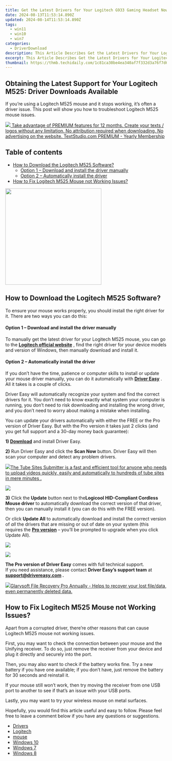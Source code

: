 ```yaml
---
title: Get the Latest Drivers for Your Logitech G933 Gaming Headset Now!
date: 2024-08-13T11:53:14.890Z
updated: 2024-08-14T11:53:14.890Z
tags:
  - win11
  - win10
  - win7
categories:
  - DriverDownload
description: This Article Describes Get the Latest Drivers for Your Logitech G933 Gaming Headset Now!
excerpt: This Article Describes Get the Latest Drivers for Your Logitech G933 Gaming Headset Now!
thumbnail: https://thmb.techidaily.com/1c81ca30be4ea340af7f332d3a76f7d660b91fccbe6bb81eb5bf627c9ccf9af1.jpg
---
```


## Obtaining the Latest Support for Your Logitech M525: Driver Downloads Available

If you’re using a Logitech M525 mouse and it stops working, it’s often a driver issue. This post will show you how to troubleshoot Logitech M525 mouse issues.

<!-- affiliate ads begin -->
<a href="https://secure.textstudio.com/order/checkout.php?PRODS=35633309&QTY=1&AFFILIATE=108875&CART=1"> <img src="https://secure.avangate.com/images/merchant/d6eb8222c9718486bdabce8b897380f7/products/3_premium-icon.png" border="0"> Take advantage of PREMIUM features for 12 months. 
Create your texts / logos without any limitation. 
No attribution required when downloading. 
No advertising on the website. 
 TextStudio.com  PREMIUM - Yearly Membership</a>
<!-- affiliate ads end -->
## Table of contents

* [How to Download the Logitech M525 Software?](https://tools.techidaily.com/drivereasy/download/)  
  * [Option 1 – Download and install the driver manually](https://tools.techidaily.com/drivereasy/download/)  
  * [Option 2 – Automatically install the driver](https://tools.techidaily.com/drivereasy/download/)
* [How to Fix Logitech M525 Mouse not Working Issues?](https://tools.techidaily.com/drivereasy/download/)

<!-- affiliate ads begin -->
<a href="https://coinrule.sjv.io/c/5597632/1958374/18409" target="_top" id="1958374"><img src="//a.impactradius-go.com/display-ad/18409-1958374" border="0" alt="" width="300" height="300"/></a><img height="0" width="0" src="https://imp.pxf.io/i/5597632/1958374/18409" style="position:absolute;visibility:hidden;" border="0" />
<!-- affiliate ads end -->
## How to Download the Logitech M525 Software?

 To ensure your mouse works properly, you should install the right driver for it. There are two ways you can do this:

#### **Option 1 – Download and install the driver manually**

 To manually get the latest driver for your Logitech M525 mouse, you can go to the **[Logitech official website](https://tools.techidaily.com/drivereasy/download/)**  , find the right driver for your device models and version of Windows, then manually download and install it.

#### Option 2 – Automatically install the driver

 If you don’t have the time, patience or computer skills to install or update your mouse driver manually, you can do it automatically with **[Driver Easy](https://tools.techidaily.com/drivereasy/download/)**  . All it takes is a couple of clicks.

 Driver Easy will automatically recognize your system and find the correct drivers for it. You don’t need to know exactly what system your computer is running, you don’t need to risk downloading and installing the wrong driver, and you don’t need to worry about making a mistake when installing.

 You can update your drivers automatically with either the FREE or the Pro version of Driver Easy. But with the Pro version it takes just 2 clicks (and you get full support and a 30-day money back guarantee):

 **1) [Download](https://tools.techidaily.com/drivereasy/download/)**  and install Driver Easy.

**2)** Run Driver Easy and click the **Scan Now** button. Driver Easy will then scan your computer and detect any problem drivers.

<!-- affiliate ads begin -->
<a href="https://secure.2checkout.com/order/checkout.php?PRODS=4531356&QTY=1&AFFILIATE=108875&CART=1"><img src="https://secure.avangate.com/images/merchant/8fdd149fcaa7058caccc9c4ad5b0d89a/products/tss-box.JPG" border="0">The Tube Sites Submitter is a fast and efficient tool for anyone who needs to upload videos quickly, easily and automatically to hundreds of tube sites in mere minutes . </a>
<!-- affiliate ads end -->
![](https://images.drivereasy.com/wp-content/uploads/2020/01/2020-01-03_11-26-37.jpg)

**3)** Click the **Update**  button next to the**Logicool HID-Compliant Cordless Mouse driver** to automatically download the correct version of that driver, then you can manually install it (you can do this with the FREE version).

 Or click **Update All** to automatically download and install the correct version of _all_  the drivers that are missing or out of date on your system (this requires the **[Pro version](https://tools.techidaily.com/drivereasy/download/)**  – you’ll be prompted to upgrade when you click Update All).

<!-- affiliate ads begin -->
<a href="https://store.massmailsoftware.com/order/checkout.php?PRODS=1047974&QTY=1&AFFILIATE=108875&CART=1"><img src="https://secure.avangate.com/images/merchant/dc87c13749315c7217cdc4ac692e704c/banera_for_partners-04_%281%29.jpg" border="0"></a>
<!-- affiliate ads end -->
![](https://images.drivereasy.com/wp-content/uploads/2020/01/image-51.png)

**The Pro version of Driver Easy** comes with full technical support.  
 If you need assistance, please contact **Driver Easy’s support team** at **[support@drivereasy.com](https://tools.techidaily.com/drivereasy/download/) .**

<!-- affiliate ads begin -->
<a href="https://order.glarysoft.com/order/checkout.php?PRODS=35504869&QTY=1&AFFILIATE=108875&CART=1"><img src="https://secure.avangate.com/images/merchant/6734fa703f6633ab896eecbdfad8953a/products/1_FR-200-1.png" border="0">Glarysoft File Recovery Pro Annually -  Helps to recover your lost file/data, even permanently deleted data. 
</a>
<!-- affiliate ads end -->
## How to Fix Logitech M525 Mouse not Working Issues?

 Apart from a corrupted driver, there’re other reasons that can cause Logitech M525 mouse not working issues.

 First, you may want to check the connection between your mouse and the Unifying receiver. To do so, just remove the receiver from your device and plug it directly and securely into the port.

 Then, you may also want to check if the battery works fine. Try a new battery if you have one available; if you don’t have, just remove the battery for 30 seconds and reinstall it.

 If your mouse still won’t work, then try moving the receiver from one USB port to another to see if that’s an issue with your USB ports.

Lastly, you may want to try your wireless mouse on metal surfaces.

 Hopefully, you would find this article useful and easy to follow. Please feel free to leave a comment below if you have any questions or suggestions.

* [Drivers](https://tools.techidaily.com/drivereasy/download/)
* [Logitech](https://tools.techidaily.com/drivereasy/download/)
* [mouse](https://tools.techidaily.com/drivereasy/download/)
* [Windows 10](https://tools.techidaily.com/drivereasy/download/)
* [Windows 7](https://tools.techidaily.com/drivereasy/download/)
* [Windows 8](https://tools.techidaily.com/drivereasy/download/)

<ins class="adsbygoogle"
     style="display:block"
     data-ad-format="autorelaxed"
     data-ad-client="ca-pub-7571918770474297"
     data-ad-slot="1223367746"></ins>



<ins class="adsbygoogle"
     style="display:block"
     data-ad-client="ca-pub-7571918770474297"
     data-ad-slot="8358498916"
     data-ad-format="auto"
     data-full-width-responsive="true"></ins>



